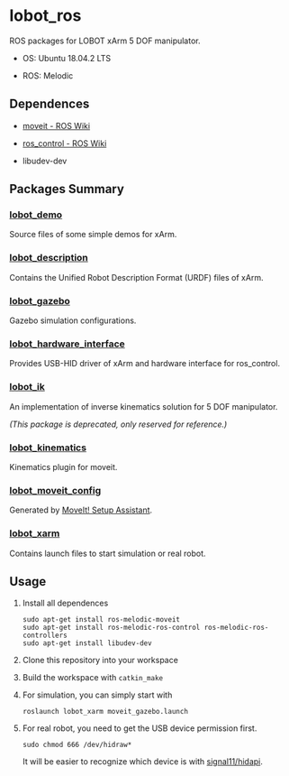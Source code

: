 # lobot_ros

ROS packages for LOBOT xArm 5 DOF manipulator.

- OS: Ubuntu 18.04.2 LTS

- ROS: Melodic

## Dependences

- [moveit - ROS Wiki](http://wiki.ros.org/moveit)

- [ros_control - ROS Wiki](http://wiki.ros.org/ros_control)

- libudev-dev

## Packages Summary

### [lobot_demo](lobot_demo)

Source files of some simple demos for xArm.

### [lobot_description](lobot_description)

Contains the Unified Robot Description Format (URDF) files of xArm.

### [lobot_gazebo](lobot_gazebo)

Gazebo simulation configurations.

### [lobot_hardware_interface](lobot_hardware_interface)

Provides USB-HID driver of xArm and hardware interface for ros_control.

### [lobot_ik](lobot_ik)

An implementation of inverse kinematics solution for 5 DOF manipulator.

*(This package is deprecated, only reserved for reference.)*

### [lobot_kinematics](lobot_kinematics)

Kinematics plugin for moveit.

### [lobot_moveit_config](lobot_moveit_config)

Generated by [MoveIt! Setup Assistant](https://ros-planning.github.io/moveit_tutorials/doc/setup_assistant/setup_assistant_tutorial.html).

### [lobot_xarm](lobot_xarm)

Contains launch files to start simulation or real robot.

## Usage

1. Install all dependences

   ```shell
   sudo apt-get install ros-melodic-moveit
   sudo apt-get install ros-melodic-ros-control ros-melodic-ros-controllers
   sudo apt-get install libudev-dev
   ```

2. Clone this repository into your workspace

3. Build the workspace with `catkin_make`

4. For simulation, you can simply start with

   ```shell
   roslaunch lobot_xarm moveit_gazebo.launch
   ```

5. For real robot, you need to get the USB device permission first.

   ```shell
   sudo chmod 666 /dev/hidraw*
   ```

   It will be easier to recognize which device is with [signal11/hidapi](https://github.com/signal11/hidapi).
